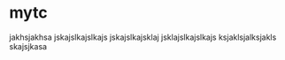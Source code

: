 mytc
====

jakhsjakhsa
jskajslkajslkajs
jskajslkajsklaj
jsklajslkajslkajs
ksjaklsjalksjakls
skajsjkasa
